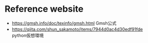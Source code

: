 # Reference website

+ https://gmsh.info/doc/texinfo/gmsh.html 
  Gmsh公式
+ https://qiita.com/shun_sakamoto/items/7944d0ac4d30edf91fde
　python仮想環境
